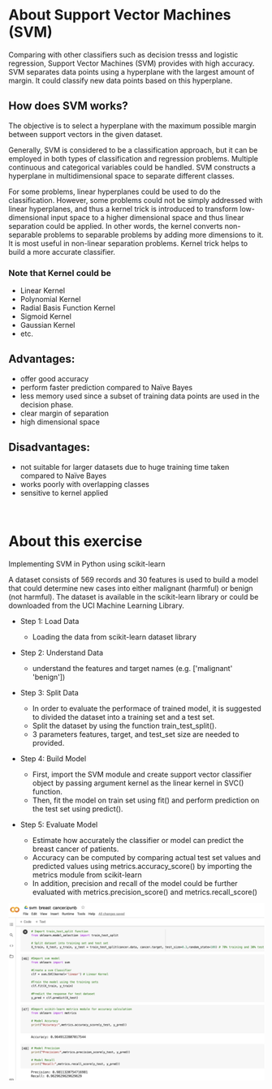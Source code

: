 # About Support Vector Machines (SVM)

Comparing with other classifiers such as decision tresss and logistic regression, Support Vector Machines (SVM) provides with high accuracy. SVM separates data points using a hyperplane with the largest amount of margin. It could classify new data points based on this hyperplane.


## How does SVM works?
The objective is to select a hyperplane with the maximum possible margin between support vectors in the given dataset.


Generally, SVM is considered to be a classification approach, but it can be employed in both types of classification and regression problems. Multiple continuous and categorical variables could be handled. SVM constructs a hyperplane in multidimensional space to separate different classes.

For some problems, linear hyperplanes could be used to do the classification. However, some problems could not be simply addressed with linear hyperplanes, and thus a kernel trick is introduced to transform low-dimensional input space to a higher dimensional space and thus linear separation could be applied. In other words, the kernel converts non-separable problems to separable problems by adding more dimensions to it. It is most useful in non-linear separation problems. Kernel trick helps to build a more accurate classifier.

### Note that Kernel could be
* Linear Kernel
* Polynomial Kernel
* Radial Basis Function Kernel
* Sigmoid Kernel
* Gaussian Kernel
* etc.


## Advantages:
* offer good accuracy
* perform faster prediction compared to Naïve Bayes
* less memory used since a subset of training data points are used in the decision phase.
* clear margin of separation
* high dimensional space

## Disadvantages:
* not suitable for larger datasets due to huge training time taken compared to Naïve Bayes
* works poorly with overlapping classes
* sensitive to kernel applied


<br>

# About this exercise

Implementing SVM in Python using scikit-learn

A dataset consists of 569 records and 30 features is used to build a model that could determine new cases into either malignant (harmful) or  benign (not harmful). The dataset is available in the scikit-learn library or could be downloaded from the UCI Machine Learning Library.


* Step 1: Load Data
    - Loading the data from scikit-learn dataset library

* Step 2: Understand Data
    - understand the features and target names (e.g. ['malignant' 'benign'])

* Step 3: Split Data
    - In order to evaluate the performace of trained model, it is suggested to divided the dataset into a training set and a test set.
    - Split the dataset by using the function train_test_split(). 
    - 3 parameters features, target, and test_set size are needed to provided.

* Step 4: Build Model
    - First, import the SVM module and create support vector classifier object by passing argument kernel as the linear kernel in SVC() function.
    - Then, fit the model on train set using fit() and perform prediction on the test set using predict().


* Step 5: Evaluate Model
    - Estimate how accurately the classifier or model can predict the breast cancer of patients.
    - Accuracy can be computed by comparing actual test set values and predicted values using metrics.accuracy_score() by importing the metrics module from scikit-learn
    - In addition, precision and recall of the model could be further evaluated with metrics.precision_score() and metrics.recall_score()


![](model%20accuracy.png "Title Text")



